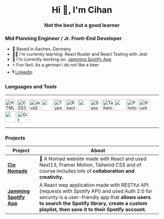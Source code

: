 <h1 align="center">Hi 👋, I'm Cihan</h1>
<h3 align="center">Not the best but a good learner</h3>

### Mid Planning Engineer / Jr. Front-End Developer

* 📍 Based in Aachen, Germany
* 🧑‍🎓 I'm currently learning: React Router and React Testing with Jest
* 🔭 I'm currently working on: [Jamming Spotify App](https://github.com/Cihnyilmz/jamming-spotify-app)
* ⚡ Fun fact: As a german i do not like a beer
* 🕴️ [LinkedIn](https://www.linkedin.com/in/cihan-yilmaz-012088137/)

### Languages and Tools
---
<p align="left">

<a href="https://developer.mozilla.org/en-US/docs/Glossary/HTML5" target="_blank" rel="noreferrer"><img src="https://raw.githubusercontent.com/danielcranney/readme-generator/main/public/icons/skills/html5-colored.svg" width="36" height="36" alt="HTML5" /></a>
<a href="https://www.w3.org/TR/CSS/#css" target="_blank" rel="noreferrer"><img src="https://raw.githubusercontent.com/danielcranney/readme-generator/main/public/icons/skills/css3-colored.svg" width="36" height="36" alt="CSS3" /></a>
<a href="https://developer.mozilla.org/en-US/docs/Web/JavaScript" target="_blank" rel="noreferrer"><img src="https://raw.githubusercontent.com/danielcranney/readme-generator/main/public/icons/skills/javascript-colored.svg" width="36" height="36" alt="JavaScript" /></a>
<img src="https://www.svgrepo.com/show/335549/divider-big.svg" width="36" height="36" alt="" />
<a href="https://www.typescriptlang.org/" target="_blank" rel="noreferrer"><img src="https://raw.githubusercontent.com/danielcranney/readme-generator/main/public/icons/skills/typescript-colored.svg" width="36" height="36" alt="TypeScript" /></a>
<a href="https://reactjs.org/" target="_blank" rel="noreferrer"><img src="https://raw.githubusercontent.com/danielcranney/readme-generator/main/public/icons/skills/react-colored.svg" width="36" height="36" alt="React" /></a>
<img src="https://www.svgrepo.com/show/335549/divider-big.svg" width="36" height="36" alt="" />
<a href="https://sass-lang.com/" target="_blank" rel="noreferrer"><img src="https://raw.githubusercontent.com/danielcranney/readme-generator/main/public/icons/skills/sass-colored.svg" width="36" height="36" alt="Sass" /></a>
<a href="https://tailwindcss.com/" target="_blank" rel="noreferrer"><img src="https://raw.githubusercontent.com/danielcranney/readme-generator/main/public/icons/skills/tailwindcss-colored.svg" width="36" height="36" alt="TailwindCSS" /></a>
<img src="https://www.svgrepo.com/show/335549/divider-big.svg" width="36" height="36" alt="" />
<a href="https://www.adobe.com/uk/products/photoshop.html" target="_blank" rel="noreferrer"><img src="https://raw.githubusercontent.com/danielcranney/readme-generator/main/public/icons/skills/photoshop-colored.svg" width="36" height="36" alt="Photoshop" /></a>
<a href="adobe.com/uk/products/illustrator.html" target="_blank" rel="noreferrer"><img src="https://raw.githubusercontent.com/danielcranney/readme-generator/main/public/icons/skills/illustrator-colored.svg" width="36" height="36" alt="Illustrator" /></a>
<img src="https://www.svgrepo.com/show/335549/divider-big.svg" width="36" height="36" alt="" />
<a href="https://git-scm.com/" target="_blank" rel="noreferrer"><img src="https://raw.githubusercontent.com/danielcranney/readme-generator/main/public/icons/skills/git-colored.svg" width="36" height="36" alt="Git" /></a>
</p>

---

### Projects

|Project|About|
|---|---|
|[**Cio Nomads**](https://github.com/Cihnyilmz/cionomads)|  🚀 A Nomad website made with React and used Next13, Framer Motion, Tailwind CSS and of course includes lots of **collaboration and creativity.** |
|[**Jamming Spotify App**](https://github.com/Cihnyilmz/jamming-spotify-app)|  A React wep application made with RESTful API (requests with Spotify API) and used Auth 2.0 for security is a user-friendly app that **allows users to search the Spotify library, create a custom playlist, then save it to their Spotify account.** |


